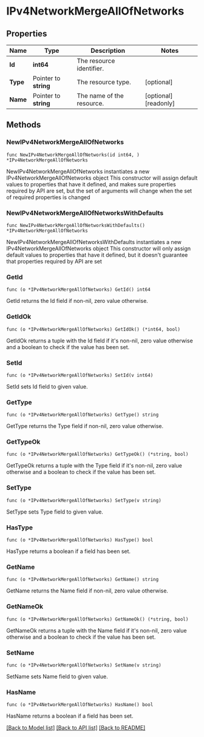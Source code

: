 # IPv4NetworkMergeAllOfNetworks

## Properties

Name | Type | Description | Notes
------------ | ------------- | ------------- | -------------
**Id** | **int64** | The resource identifier. | 
**Type** | Pointer to **string** | The resource type. | [optional] 
**Name** | Pointer to **string** | The name of the resource. | [optional] [readonly] 

## Methods

### NewIPv4NetworkMergeAllOfNetworks

`func NewIPv4NetworkMergeAllOfNetworks(id int64, ) *IPv4NetworkMergeAllOfNetworks`

NewIPv4NetworkMergeAllOfNetworks instantiates a new IPv4NetworkMergeAllOfNetworks object
This constructor will assign default values to properties that have it defined,
and makes sure properties required by API are set, but the set of arguments
will change when the set of required properties is changed

### NewIPv4NetworkMergeAllOfNetworksWithDefaults

`func NewIPv4NetworkMergeAllOfNetworksWithDefaults() *IPv4NetworkMergeAllOfNetworks`

NewIPv4NetworkMergeAllOfNetworksWithDefaults instantiates a new IPv4NetworkMergeAllOfNetworks object
This constructor will only assign default values to properties that have it defined,
but it doesn't guarantee that properties required by API are set

### GetId

`func (o *IPv4NetworkMergeAllOfNetworks) GetId() int64`

GetId returns the Id field if non-nil, zero value otherwise.

### GetIdOk

`func (o *IPv4NetworkMergeAllOfNetworks) GetIdOk() (*int64, bool)`

GetIdOk returns a tuple with the Id field if it's non-nil, zero value otherwise
and a boolean to check if the value has been set.

### SetId

`func (o *IPv4NetworkMergeAllOfNetworks) SetId(v int64)`

SetId sets Id field to given value.


### GetType

`func (o *IPv4NetworkMergeAllOfNetworks) GetType() string`

GetType returns the Type field if non-nil, zero value otherwise.

### GetTypeOk

`func (o *IPv4NetworkMergeAllOfNetworks) GetTypeOk() (*string, bool)`

GetTypeOk returns a tuple with the Type field if it's non-nil, zero value otherwise
and a boolean to check if the value has been set.

### SetType

`func (o *IPv4NetworkMergeAllOfNetworks) SetType(v string)`

SetType sets Type field to given value.

### HasType

`func (o *IPv4NetworkMergeAllOfNetworks) HasType() bool`

HasType returns a boolean if a field has been set.

### GetName

`func (o *IPv4NetworkMergeAllOfNetworks) GetName() string`

GetName returns the Name field if non-nil, zero value otherwise.

### GetNameOk

`func (o *IPv4NetworkMergeAllOfNetworks) GetNameOk() (*string, bool)`

GetNameOk returns a tuple with the Name field if it's non-nil, zero value otherwise
and a boolean to check if the value has been set.

### SetName

`func (o *IPv4NetworkMergeAllOfNetworks) SetName(v string)`

SetName sets Name field to given value.

### HasName

`func (o *IPv4NetworkMergeAllOfNetworks) HasName() bool`

HasName returns a boolean if a field has been set.


[[Back to Model list]](../README.md#documentation-for-models) [[Back to API list]](../README.md#documentation-for-api-endpoints) [[Back to README]](../README.md)


